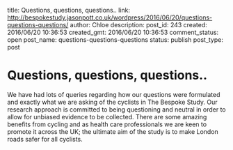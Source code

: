 title: Questions, questions, questions..
link: http://bespokestudy.jasonpott.co.uk/wordpress/2016/06/20/questions-questions-questions/
author: Chloe
description: 
post_id: 243
created: 2016/06/20 10:36:53
created_gmt: 2016/06/20 10:36:53
comment_status: open
post_name: questions-questions-questions
status: publish
post_type: post

# Questions, questions, questions..

We have had lots of queries regarding how our questions were formulated and exactly what we are asking of the cyclists in The Bespoke Study. Our research approach is committed to being questioning and neutral in order to allow for unbiased evidence to be collected. There are some amazing benefits from cycling and as health care professionals we are keen to promote it across the UK; the ultimate aim of the study is to make London roads safer for all cyclists.